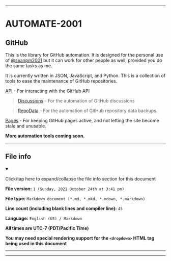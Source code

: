 
***

# AUTOMATE-2001

## GitHub

This is the library for GitHub automation. It is designed for the personal use of [@seanpm2001](https://github.com/seanpm2001/) but it can work for other people as well, provided you do the same tasks as me.

It is currently written in JSON, JavaScript, and Python. This is a collection of tools to ease the maintenance of GitHub repositories.

[API](/GitHub/API/) - For interacting with the GitHub API

> [Discussions](/GitHub/API/Discussions/) - For the automation of GitHub discussions

> [RepoData](/GitHub/API/RepoData/) - For the automation of GitHub repository data backups.

[Pages](/GitHub/Pages/) - For keeping GitHub pages active, and not letting the site become stale and unusable.

**More automation tools coming soon.**

***

## File info

<details open><summary><p>Click/tap here to expand/collapse the file info section for this document</p></summary>

**File version:** `1 (Sunday, 2021 October 24th at 3:41 pm)`

**File type:** `Markdown document (*.md, *.mkd, *.mdown, *.markdown)`

**Line count (including blank lines and compiler line):** `45`

**Language:** `English (US) / Markdown`

</details>

**All times are UTC-7 (PDT/Pacific Time)**

**You may need special rendering support for the `<dropdown>` HTML tag being used in this document**

***

***

